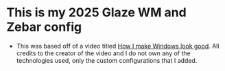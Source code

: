 # This is my 2025 Glaze WM and Zebar config

- This was based off of a video titled [How I make Windows look good](https://www.youtube.com/watch?v=G0_wVLhI-Ds&t=1s). All credits to the creator of the video and I do not own any of the technologies used, only the custom configurations that I added.
